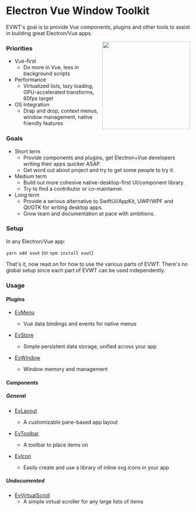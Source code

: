 # Electron Vue Window Toolkit

EVWT's goal is to provide Vue components, plugins and other tools to assist in building great Electron/Vue apps.

<img src="https://avatars2.githubusercontent.com/u/69093854?s=400&u=700c335218280e5a3bfd1d88f82bcc8c05714df6&v=4" align="right" height="240">

### Priorities
* Vue-first
  * Do more in Vue, less in background scripts
* Performance
  * Virtualized lists, lazy loading, GPU-accelerated transforms, 60fps target
* OS Integration
  * Drap and drop, context menus, window management, native friendly features

### Goals 
* Short term
  * Provide components and plugins, get Electron+Vue developers writing their apps quicker ASAP.
  * Get word out about project and try to get some people to try it.
* Medium term
  * Build out more cohesive native-desktop-first UI/component library.
  * Try to find a contributor or co-maintainer.
* Long term
  * Provide a serious alternative to SwiftUI/AppKit, UWP/WPF and Qt/GTK for writing desktop apps.
  * Grow team and documentation at pace with ambitions.

### Setup

In any Electron/Vue app:

`yarn add evwt` (or `npm install evwt`)

That's it, now read on for how to use the various parts of EVWT. There's no global setup since each part of EVWT can be used independently.

### Usage

#### Plugins

* [EvMenu](https://github.com/evwt/evwt/blob/master/EvMenu.md)
  - Vue data bindings and events for native menus

* [EvStore](https://github.com/evwt/evwt/blob/master/EvStore.md)
  - Simple persistent data storage, unified across your app

* [EvWindow](https://github.com/evwt/evwt/blob/master/EvWindow.md)
  - Window memory and management

#### Components

##### General

* [EvLayout](https://github.com/evwt/evwt/blob/master/EvLayout.md)
  - A customizable pane-based app layout

* [EvToolbar](https://github.com/evwt/evwt/blob/master/EvToolbar.md)
  - A toolbar to place items on

* [EvIcon](https://github.com/evwt/evwt/blob/master/EvIcon.md)
  - Easily create and use a library of inline svg icons in your app

##### Undocumented

* [EvVirtualScroll](https://github.com/evwt/evwt/blob/master/EvVirtualScroll.md)
  - A simple virtual scroller for any large lists of items
